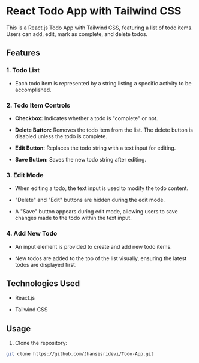 
# React Todo App with Tailwind CSS

This is a React.js Todo App with Tailwind CSS, featuring a list of todo items. Users can add, edit, mark as complete, and delete todos.

## Features

### 1. Todo List

- Each todo item is represented by a string listing a specific activity to be accomplished.

### 2. Todo Item Controls

- **Checkbox:** Indicates whether a todo is "complete" or not.

- **Delete Button:** Removes the todo item from the list. The delete button is disabled unless the todo is complete.

- **Edit Button:** Replaces the todo string with a text input for editing.

- **Save Button:** Saves the new todo string after editing.

### 3. Edit Mode

- When editing a todo, the text input is used to modify the todo content.

- "Delete" and "Edit" buttons are hidden during the edit mode.

- A "Save" button appears during edit mode, allowing users to save changes made to the todo within the text input.

### 4. Add New Todo

- An input element is provided to create and add new todo items.

- New todos are added to the top of the list visually, ensuring the latest todos are displayed first.

## Technologies Used

- React.js

- Tailwind CSS

## Usage

1. Clone the repository:

```bash
git clone https://github.com/Jhansisridevi/Todo-App.git